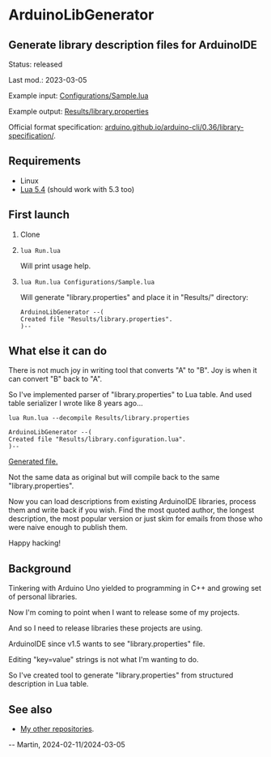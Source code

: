 # ArduinoLibGenerator

## Generate library description files for ArduinoIDE

Status: released

Last mod.: 2023-03-05

Example input: [Configurations/Sample.lua][sample.lua]

Example output: [Results/library.properties][libprops]

Official format specification:
  [arduino.github.io/arduino-cli/0.36/library-specification/][libprops.spec].

## Requirements

* Linux
* [Lua 5.4][install.lua] (should work with 5.3 too)

## First launch

1. Clone
2. `lua Run.lua`

    Will print usage help.

3. `lua Run.lua Configurations/Sample.lua`

    Will generate "library.properties" and place it in "Results/"
    directory:

    ```
    ArduinoLibGenerator --(
    Created file "Results/library.properties".
    )--
    ```

## What else it can do

There is not much joy in writing tool that converts "A" to "B".
Joy is when it can convert "B" back to "A".

So I've implemented parser of "library.properties" to Lua table.
And used table serializer I wrote like 8 years ago...

`lua Run.lua --decompile Results/library.properties`

  ```
  ArduinoLibGenerator --(
  Created file "Results/library.configuration.lua".
  )--
  ```
[Generated file.][libprops.lua]

Not the same data as original but will compile back to the same
"library.properties".

Now you can load descriptions from existing ArduinoIDE libraries,
process them and write back if you wish. Find the most quoted author,
the longest description, the most popular version or just skim
for emails from those who were naive enough to publish them.

Happy hacking!

## Background

Tinkering with Arduino Uno yielded to programming in C++ and
growing set of personal libraries.

Now I'm coming to point when I want to release some of my projects.

And so I need to release libraries these projects are using.

ArduinoIDE since v1.5 wants to see "library.properties" file.

Editing "key=value" strings is not what I'm wanting to do.

So I've created tool to generate "library.properties" from structured
description in Lua table.

## See also

* [My other repositories](https://github.com/martin-eden/contents).

-- Martin, 2024-02-11/2024-03-05

[install.lua]: https://gist.github.com/martin-eden/4d3d1677244234e6501654cb32316305
[libprops.spec]: https://arduino.github.io/arduino-cli/0.36/library-specification/
[sample.lua]: Configurations/Sample.lua
[libprops]: Results/library.properties
[libprops.lua]: Results/library.configuration.lua
